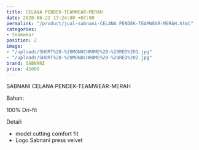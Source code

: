 ```yaml
---
title: CELANA PENDEK-TEAMWEAR-MERAH
date: 2020-06-22 17:24:00 +07:00
permalink: "/product/jual-sabnani-CELANA PENDEK-TEAMWEAR-MERAH.html"
categories:
- teamwear
position: 2
image:
- "/uploads/SHORT%20-%20MONOCHROME%20-%20RED%201.jpg"
- "/uploads/SHORT%20-%20MONOCHROME%20-%20RED%202.jpg"
brand: SABNANI
price: 45000
---
```


SABNANI
CELANA PENDEK-TEAMWEAR-MERAH

Bahan:

100% Dri-fit


Detail:

- model cutting comfort fit
- Logo Sabnani press velvet